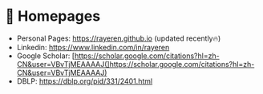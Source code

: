 # 📎 Homepages
- Personal Pages: https://rayeren.github.io (updated recently🔥)
- Linkedin: https://www.linkedin.com/in/rayeren
- Google Scholar: [https://scholar.google.com/citations?hl=zh-CN&user=VBvTjMEAAAAJ(]https://scholar.google.com/citations?hl=zh-CN&user=VBvTjMEAAAAJ)
- DBLP: https://dblp.org/pid/331/2401.html
